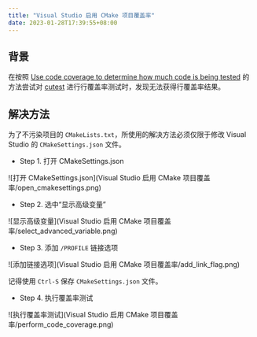 ```yaml
---
title: "Visual Studio 启用 CMake 项目覆盖率"
date: 2023-01-28T17:39:55+08:00
---
```


## 背景

在按照 [Use code coverage to determine how much code is being tested](https://learn.microsoft.com/en-us/visualstudio/test/using-code-coverage-to-determine-how-much-code-is-being-tested) 的方法尝试对 [cutest](https://github.com/qgymib/cutest) 进行行覆盖率测试时，发现无法获得行覆盖率结果。

<!-- more -->

## 解决方法

为了不污染项目的 `CMakeLists.txt`，所使用的解决方法必须仅限于修改 Visual Studio 的 `CMakeSettings.json` 文件。

+ Step 1. 打开 CMakeSettings.json

![打开 CMakeSettings.json](Visual Studio 启用 CMake 项目覆盖率/open_cmakesettings.png)

+ Step 2. 选中“显示高级变量”

![显示高级变量](Visual Studio 启用 CMake 项目覆盖率/select_advanced_variable.png)

+ Step 3. 添加 `/PROFILE` 链接选项

![添加链接选项](Visual Studio 启用 CMake 项目覆盖率/add_link_flag.png)

记得使用 `Ctrl-S` 保存 `CMakeSettings.json` 文件。

+ Step 4. 执行覆盖率测试

![执行覆盖率测试](Visual Studio 启用 CMake 项目覆盖率/perform_code_coverage.png)
